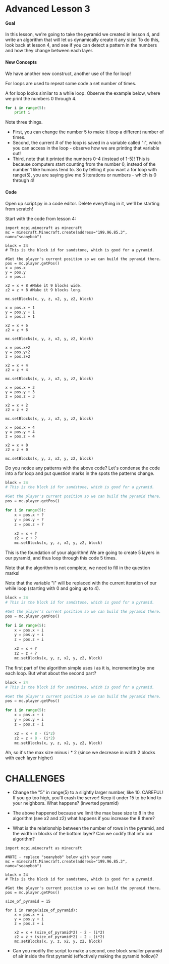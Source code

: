 # Advanced Lesson 3

#### Goal
In this lesson, we're going to take the pyramid we created in lesson 4,
   and write an algorithm that will let us dynamically create it any size!
   To do this, look back at lesson 4, and see if you can detect a pattern in the numbers
   and how they change between each layer.

#### New Concepts

We have another new construct, another use of the for loop!

For loops are used to repeat some code a set number of times.

A for loop looks similar to a while loop. Observe the example below, where we print the numbers 0 through 4.

```python
for i in range(5):
    print i
```

Note three things.

- First, you can change the number 5 to make it loop a different number of times.
- Second, the current # of the loop is saved in a variable called "i", which you can access in the loop - observe how we are printing that variable out!
- Third, note that it printed the numbers 0-4 (instead of 1-5)! This is because computers start counting from the number 0, instead of the number 1 like humans tend to. So by telling it you want a for loop with range(5), you are saying give me 5 iterations or numbers - which is 0 through 4!

#### Code
Open up script.py in a code editor. Delete everything in it, we'll be starting from scratch!

Start with the code from lesson 4:
```
import mcpi.minecraft as minecraft
mc = minecraft.Minecraft.create(address="199.96.85.3", name="seanybob")

block = 24
# This is the block id for sandstone, which is good for a pyramid. 

#Get the player's current position so we can build the pyramid there.
pos = mc.player.getPos()
x = pos.x
y = pos.y
z = pos.z

x2 = x + 8 #Make it 9 blocks wide.
z2 = z + 8 #Make it 9 blocks long.

mc.setBlocks(x, y, z, x2, y, z2, block)

x = pos.x + 1
y = pos.y + 1 
z = pos.z + 1

x2 = x + 6 
z2 = z + 6 

mc.setBlocks(x, y, z, x2, y, z2, block)

x = pos.x+2
y = pos.y+2 
z = pos.z+2

x2 = x + 4 
z2 = z + 4 

mc.setBlocks(x, y, z, x2, y, z2, block)

x = pos.x + 3
y = pos.y + 3
z = pos.z + 3

x2 = x + 2
z2 = z + 2 

mc.setBlocks(x, y, z, x2, y, z2, block)

x = pos.x + 4
y = pos.y + 4
z = pos.z + 4

x2 = x + 0
z2 = z + 0 

mc.setBlocks(x, y, z, x2, y, z2, block)
```

Do you notice any patterns with the above code? Let's condense the code into a for loop and put question marks in the spots the patterns change.

```python
block = 24
# This is the block id for sandstone, which is good for a pyramid. 

#Get the player's current position so we can build the pyramid there.
pos = mc.player.getPos()

for i in range(5):
    x = pos.x + ?
    y = pos.y + ?
    z = pos.z + ?

    x2 = x + ?
    z2 = z + ?
    mc.setBlocks(x, y, z, x2, y, z2, block)
```
This is the foundation of your algorithm! We are going to create 5 layers in our pyramid, and thus loop through this code 5 times.

Note that the algorithm is not complete, we need to fill in the question marks!

Note that the variable "i" will be replaced with the current iteration of our while loop (starting with 0 and going up to 4).

```python
block = 24
# This is the block id for sandstone, which is good for a pyramid. 

#Get the player's current position so we can build the pyramid there.
pos = mc.player.getPos()

for i in range(5):
    x = pos.x + i
    y = pos.y + i
    z = pos.z + i

    x2 = x + ?
    z2 = z + ?
    mc.setBlocks(x, y, z, x2, y, z2, block)
```

The first part of the algorithm simple uses i as it is, incrementing by one each loop. But what about the second part?

```python
block = 24
# This is the block id for sandstone, which is good for a pyramid. 

#Get the player's current position so we can build the pyramid there.
pos = mc.player.getPos()

for i in range(5):
    x = pos.x + i
    y = pos.y + i
    z = pos.z + i

    x2 = x + 8 - (i*2)
    z2 = z + 8 - (i*2)
    mc.setBlocks(x, y, z, x2, y, z2, block)
```

Ah, so it's the max size minus i * 2 (since we decrease in width 2 blocks with each layer higher)

# CHALLENGES

- Change the "5" in range(5) to a slightly larger number, like 10. CAREFUL! If you go too high, you'll crash the server! Keep it under 15 to be kind to your neighbors. What happens? (inverted pyramid)

- The above happened because we limit the max base size to 8 in the algorithm (see x2 and z2) what happens if you increase the 8 there?

- What is the relationship between the number of rows in the pyramid, and the width in blocks of the bottom layer? Can we codify that into our algorithm?


```
import mcpi.minecraft as minecraft

#NOTE - replace "seanybob" below with your name
mc = minecraft.Minecraft.create(address="199.96.85.3", name="seanybob")

block = 24
# This is the block id for sandstone, which is good for a pyramid. 

#Get the player's current position so we can build the pyramid there.
pos = mc.player.getPos()

size_of_pyramid = 15

for i in range(size_of_pyramid):
    x = pos.x + i
    y = pos.y + i
    z = pos.z + i

    x2 = x + (size_of_pyramid*2) - 2 - (i*2)
    z2 = z + (size_of_pyramid*2) - 2 - (i*2)
    mc.setBlocks(x, y, z, x2, y, z2, block)
```

- Can you modify the script to make a second, one block smaller pyramid of air inside the first pyramid (effectively making the pyramid hollow)?
